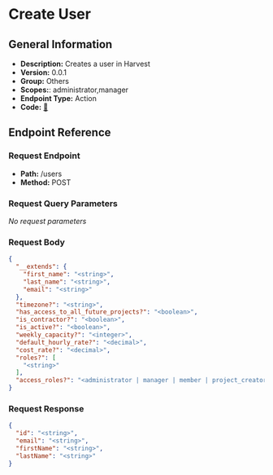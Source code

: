 # Create User

## General Information

- **Description:** Creates a user in Harvest
- **Version:** 0.0.1
- **Group:** Others
- **Scopes:**: administrator,manager
- **Endpoint Type:** Action
- **Code:** [🔗](https://github.com/NangoHQ/integration-templates/tree/main/integrations/harvest/actions/create-user.ts)

## Endpoint Reference

### Request Endpoint

- **Path:** /users
- **Method:** POST

### Request Query Parameters

_No request parameters_

### Request Body

```json
{
  "__extends": {
    "first_name": "<string>",
    "last_name": "<string>",
    "email": "<string>"
  },
  "timezone?": "<string>",
  "has_access_to_all_future_projects?": "<boolean>",
  "is_contractor?": "<boolean>",
  "is_active?": "<boolean>",
  "weekly_capacity?": "<integer>",
  "default_hourly_rate?": "<decimal>",
  "cost_rate?": "<decimal>",
  "roles?": [
    "<string>"
  ],
  "access_roles?": "<administrator | manager | member | project_creator | billable_rates_manager | managed_projects_invoice_drafter | managed_projects_invoice_manager | client_and_task_manager | time_and_expenses_manager | estimates_manager>"
}
```

### Request Response

```json
{
  "id": "<string>",
  "email": "<string>",
  "firstName": "<string>",
  "lastName": "<string>"
}
```

